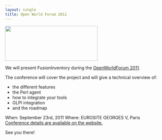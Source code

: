 ```yaml
---
layout: single
title: Open World Forum 2011
---
```


<img src="/news_docs/logo_owf-300x113.png" alt="" title="logo_owf" width="300" height="113" class="aligncenter size-medium wp-image-1256" />

We will present FusionInventory during the [OpenWorldForum 2011](http://www.openworldforum.org/).

The conference will cover the project and will give a technical overview of:
 - the different features
 - the Perl agent
 - how to integrate your tools
 - GLPI integration
 - and the roadmap

When: September 23rd, 2011
Where: EUROSITE GEORGES V, Paris
[Conference details are available on the website.](http://www.openworldforum.org/fre/Conferences/L-inventaire-de-vos-machines-avec-FusionInventory)

See you there!
